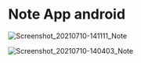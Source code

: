 # Note App android

![Screenshot_20210710-141111_Note](https://user-images.githubusercontent.com/70451674/125160744-a33a1e00-e18f-11eb-9108-8a664661a455.jpg)

![Screenshot_20210710-140403_Note](https://user-images.githubusercontent.com/70451674/125160755-b2b96700-e18f-11eb-8ec9-5011234d4b2d.jpg)
